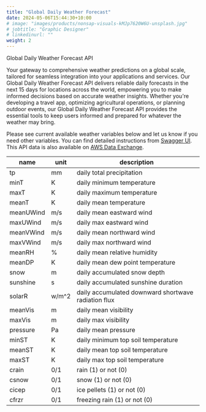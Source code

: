 ```yaml
---
title: "Global Daily Weather Forecast"
date: 2024-05-06T15:44:30+10:00
# image: "images/products/nonsap-visuals-kMJp7620W6U-unsplash.jpg"
# jobtitle: "Graphic Designer"
# linkedinurl: ""
weight: 2
---
```


Global Daily Weather Forecast API

Your gateway to comprehensive weather predictions on a global scale, tailored for seamless integration into your applications and services. Our Global Daily Weather Forecast API delivers reliable daily forecasts in the next 15 days for locations across the world, empowering you to make informed decisions based on accurate weather insights. Whether you're developing a travel app, optimizing agricultural operations, or planning outdoor events, our Global Daily Weather Forecast API provides the essential tools to keep users informed and prepared for whatever the weather may bring.

Please see current available weather variables below and let us know if you need other variables. You can find detailed instructions from [Swagger UI](https://app.swaggerhub.com/apis/measurespace.io/global-daily_forecast_weather_api/0.1.0). This API data is also available on [AWS Data Exchange](https://aws.amazon.com/marketplace/pp/prodview-ixlsy4vwvkj3u?sr=0-1&ref_=beagle&applicationId=AWSMPContessa).

| name      | unit  | description                                         |
| --------- | ----- | --------------------------------------------------- |
| tp        | mm    | daily total precipitation                           |
| minT      | K     | daily minimum temperature                           |
| maxT      | K     | daily maximum temperature                           |
| meanT     | K     | daily mean temperature                              |
| meanUWind | m/s   | daily mean eastward wind                            |
| maxUWind  | m/s   | daily max eastward wind                             |
| meanVWind | m/s   | daily mean northward wind                           |
| maxVWind  | m/s   | daily max northward wind                            |
| meanRH    | %     | daily mean relative humidity                        |
| meanDP    | K     | daily mean dew point temperature                    |
| snow      | m     | daily accumulated snow depth                        |
| sunshine  | s     | daily accumulated sunshine duration                 |
| solarR    | w/m^2 | daily accumulated downward shortwave radiation flux |
| meanVis   | m     | daily mean visibility                               |
| maxVis    | m     | daily max visibility                                |
| pressure  | Pa    | daily mean pressure                                 |
| minST     | K     | daily minimum top soil temperature                  |
| meanST    | K     | daily mean top soil temperature                     |
| maxST     | K     | daily max top soil temperature                      |
| crain     | 0/1   | rain (1) or not (0)                                 |
| csnow     | 0/1   | snow (1) or not (0)                                 |
| cicep     | 0/1   | ice pellets (1) or not (0)                          |
| cfrzr     | 0/1   | freezing rain (1) or not (0)                        |
